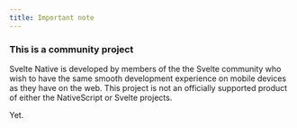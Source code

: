 ```yaml
---
title: Important note
---
```


### This is a community project

Svelte Native is developed by members of the the Svelte community who wish to have the same smooth development experience on mobile devices as they have on the web. This project is not an officially supported product of either the NativeScript or Svelte projects.

Yet.
